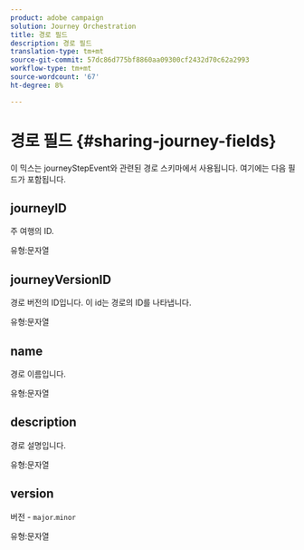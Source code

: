 ```yaml
---
product: adobe campaign
solution: Journey Orchestration
title: 경로 필드
description: 경로 필드
translation-type: tm+mt
source-git-commit: 57dc86d775bf8860aa09300cf2432d70c62a2993
workflow-type: tm+mt
source-wordcount: '67'
ht-degree: 8%

---
```



# 경로 필드 {#sharing-journey-fields}

이 믹스는 journeyStepEvent와 관련된 경로 스키마에서 사용됩니다. 여기에는 다음 필드가 포함됩니다.

## journeyID

주 여행의 ID.

유형:문자열

## journeyVersionID

경로 버전의 ID입니다. 이 id는 경로의 ID를 나타냅니다.

유형:문자열

## name

경로 이름입니다.

유형:문자열

## description

경로 설명입니다.

유형:문자열

## version

버전 - `major`.`minor`

유형:문자열